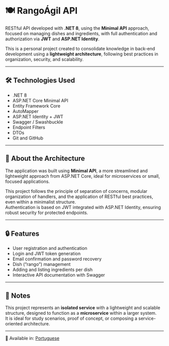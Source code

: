 # 🍽️ RangoÁgil API

RESTful API developed with **.NET 8**, using the **Minimal API** approach, focused on managing dishes and ingredients, with full authentication and authorization via **JWT** and **ASP.NET Identity**.

This is a personal project created to consolidate knowledge in back-end development using a **lightweight architecture**, following best practices in organization, security, and scalability.

---

## 🛠️ Technologies Used

- .NET 8  
- ASP.NET Core Minimal API  
- Entity Framework Core  
- AutoMapper  
- ASP.NET Identity + JWT  
- Swagger / Swashbuckle  
- Endpoint Filters  
- DTOs  
- Git and GitHub  

---

## 📌 About the Architecture

The application was built using **Minimal API**, a more streamlined and lightweight approach from ASP.NET Core, ideal for microservices or small, focused applications.

This project follows the principle of separation of concerns, modular organization of handlers, and the application of RESTful best practices, even within a minimalist structure.  
Authentication is based on JWT integrated with ASP.NET Identity, ensuring robust security for protected endpoints.

---

## 🔒 Features

- User registration and authentication  
- Login and JWT token generation  
- Email confirmation and password recovery  
- Dish (“rango”) management  
- Adding and listing ingredients per dish  
- Interactive API documentation with Swagger

---

## 📁 Notes

This project represents an **isolated service** with a lightweight and scalable structure, designed to function as a **microservice** within a larger system.  
It is ideal for study scenarios, proof of concept, or composing a service-oriented architecture.

---
📄 Available in: [Portuguese](README.pt.md)
